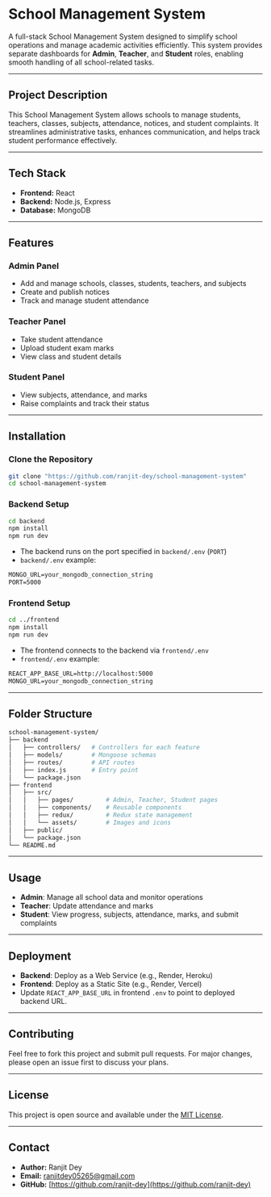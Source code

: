 
# School Management System

A full-stack School Management System designed to simplify school operations and manage academic activities efficiently. This system provides separate dashboards for **Admin**, **Teacher**, and **Student** roles, enabling smooth handling of all school-related tasks.

---

## Project Description

This School Management System allows schools to manage students, teachers, classes, subjects, attendance, notices, and student complaints. It streamlines administrative tasks, enhances communication, and helps track student performance effectively.

---

## Tech Stack

- **Frontend:** React
- **Backend:** Node.js, Express
- **Database:** MongoDB

---

## Features

### Admin Panel

- Add and manage schools, classes, students, teachers, and subjects
- Create and publish notices
- Track and manage student attendance

### Teacher Panel

- Take student attendance
- Upload student exam marks
- View class and student details

### Student Panel

- View subjects, attendance, and marks
- Raise complaints and track their status

---

## Installation

### Clone the Repository

```bash
git clone "https://github.com/ranjit-dey/school-management-system"
cd school-management-system
````

### Backend Setup

```bash
cd backend
npm install
npm run dev
```

- The backend runs on the port specified in `backend/.env` (`PORT`)
- `backend/.env` example:

```txt
MONGO_URL=your_mongodb_connection_string
PORT=5000
```

### Frontend Setup

```bash
cd ../frontend
npm install
npm run dev
```

- The frontend connects to the backend via `frontend/.env`
- `frontend/.env` example:

```txt
REACT_APP_BASE_URL=http://localhost:5000
MONGO_URL=your_mongodb_connection_string
```

---

## Folder Structure

```bash
school-management-system/
├── backend
│   ├── controllers/   # Controllers for each feature
│   ├── models/        # Mongoose schemas
│   ├── routes/        # API routes
│   ├── index.js       # Entry point
│   └── package.json
├── frontend
│   ├── src/
│   │   ├── pages/         # Admin, Teacher, Student pages
│   │   ├── components/    # Reusable components
│   │   ├── redux/         # Redux state management
│   │   └── assets/        # Images and icons
│   ├── public/
│   └── package.json
└── README.md
```

---

## Usage

- **Admin**: Manage all school data and monitor operations
- **Teacher**: Update attendance and marks
- **Student**: View progress, subjects, attendance, marks, and submit complaints

---

## Deployment

- **Backend**: Deploy as a Web Service (e.g., Render, Heroku)
- **Frontend**: Deploy as a Static Site (e.g., Render, Vercel)
- Update `REACT_APP_BASE_URL` in frontend `.env` to point to deployed backend URL.

---

## Contributing

Feel free to fork this project and submit pull requests. For major changes, please open an issue first to discuss your plans.

---

## License

This project is open source and available under the [MIT License](LICENSE).

---

## Contact

- **Author:** Ranjit Dey
- **Email:** [ranjitdey05265@gmail.com](mailto:ranjitdey05265@gmail.com)
- **GitHub:** [https://github.com/ranjit-dey](https://github.com/ranjit-dey)
